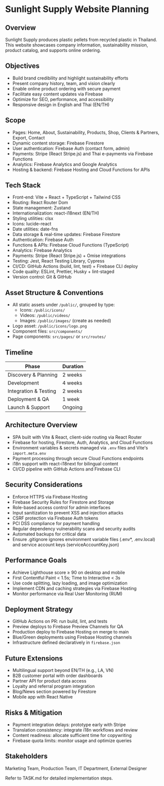 # Sunlight Supply Website Planning

## Overview
Sunlight Supply produces plastic pellets from recycled plastic in Thailand. This website showcases company information, sustainability mission, product catalog, and supports online ordering.

## Objectives
- Build brand credibility and highlight sustainability efforts
- Present company history, team, and vision clearly
- Enable online product ordering with secure payment
- Facilitate easy content updates via Firebase
- Optimize for SEO, performance, and accessibility
- Responsive design in English and Thai (EN/TH)

## Scope
- Pages: Home, About, Sustainability, Products, Shop, Clients & Partners, Export, Contact
- Dynamic content storage: Firebase Firestore
- User authentication: Firebase Auth (contact form, admin)
- Payments: Stripe (React Stripe.js) and Thai e-payments via Firebase Functions
- Analytics: Firebase Analytics and Google Analytics
- Hosting & backend: Firebase Hosting and Cloud Functions for APIs

## Tech Stack
- Front-end: Vite + React + TypeScript + Tailwind CSS
- Routing: React Router Dom
- State management: Zustand
- Internationalization: react-i18next (EN/TH)
- Styling utilities: clsx
- Icons: lucide-react
- Date utilities: date-fns
- Data storage & real-time updates: Firebase Firestore
- Authentication: Firebase Auth
- Functions & APIs: Firebase Cloud Functions (TypeScript)
- Analytics: Firebase Analytics
- Payments: Stripe (React Stripe.js) + Omise integrations
- Testing: Jest, React Testing Library, Cypress
- CI/CD: GitHub Actions (build, lint, test) + Firebase CLI deploy
- Code quality: ESLint, Prettier, Husky + lint-staged
- Version control: Git & GitHub

## Asset Structure & Conventions
- All static assets under `/public/`, grouped by type:
  - Icons: `/public/icons/`
  - Videos: `/public/videos/`
  - Images: `/public/images/` (create as needed)
- Logo asset: `/public/icons/logo.png`
- Component files: `src/components/`
- Page components: `src/pages/` or `src/routes/`

## Timeline
| Phase                    | Duration |
|--------------------------|----------|
| Discovery & Planning     | 2 weeks  |
| Development              | 4 weeks  |
| Integration & Testing    | 2 weeks  |
| Deployment & QA          | 1 week   |
| Launch & Support         | Ongoing  |

## Architecture Overview
- SPA built with Vite & React, client-side routing via React Router
- Firebase for hosting, Firestore, Auth, Analytics, and Cloud Functions
- Environment variables & secrets managed via `.env` files and Vite's `import.meta.env`
- Payment processing through secure Cloud Functions endpoints
- i18n support with react-i18next for bilingual content
- CI/CD pipeline with GitHub Actions and Firebase CLI

## Security Considerations
- Enforce HTTPS via Firebase Hosting
- Firebase Security Rules for Firestore and Storage
- Role-based access control for admin interfaces
- Input sanitization to prevent XSS and injection attacks
- CSRF protection via Firebase Auth tokens
- PCI DSS compliance for payment handling
- Regular dependency vulnerability scans and security audits
- Automated backups for critical data
- Ensure .gitignore ignores environment variable files (.env*, .env.local) and service account keys (serviceAccountKey.json)

## Performance Goals
- Achieve Lighthouse score ≥ 90 on desktop and mobile
- First Contentful Paint < 1.5s; Time to Interactive < 3s
- Use code splitting, lazy loading, and image optimization
- Implement CDN and caching strategies via Firebase Hosting
- Monitor performance via Real User Monitoring (RUM)

## Deployment Strategy
- GitHub Actions on PR: run build, lint, and tests
- Preview deploys to Firebase Preview Channels for QA
- Production deploy to Firebase Hosting on merge to main
- Blue/Green deployments using Firebase Hosting channels
- Infrastructure defined declaratively in `firebase.json`

## Future Extensions
- Multilingual support beyond EN/TH (e.g., LA, VN)
- B2B customer portal with order dashboards
- Partner API for product data access
- Loyalty and referral program integration
- Blog/News section powered by Firestore
- Mobile app with React Native

## Risks & Mitigation
- Payment integration delays: prototype early with Stripe
- Translation consistency: integrate i18n workflows and review
- Content readiness: allocate sufficient time for copywriting
- Firebase quota limits: monitor usage and optimize queries

## Stakeholders
Marketing Team, Production Team, IT Department, External Designer

Refer to TASK.md for detailed implementation steps.
